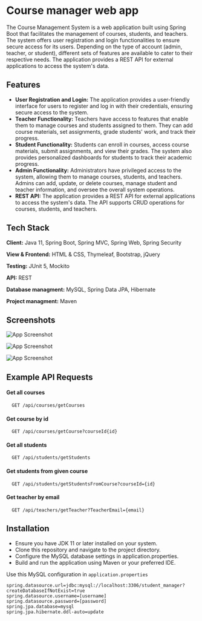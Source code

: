 
# Course manager web app

The Course Management System is a web application built using Spring Boot that facilitates the management of courses, students, and teachers. The system offers user registration and login functionalities to ensure secure access for its users. Depending on the type of account (admin, teacher, or student), different sets of features are available to cater to their respective needs.
The application provides a REST API for external applications to access the system's data. 

## Features

- **User Registration and Login:** The application provides a user-friendly interface for users to register and log in with their credentials, ensuring secure access to the system.
- **Teacher Functionality:** Teachers have access to features that enable them to manage courses and students assigned to them. They can add course materials, set assignments, grade students' work, and track their progress.
- **Student Functionality:** Students can enroll in courses, access course materials, submit assignments, and view their grades. The system also provides personalized dashboards for students to track their academic progress.
- **Admin Functionality:** Administrators have privileged access to the system, allowing them to manage courses, students, and teachers. Admins can add, update, or delete courses, manage student and teacher information, and oversee the overall system operations.
- **REST API:** The application provides a REST API for external applications to access the system's data. The API supports CRUD operations for courses, students, and teachers.


## Tech Stack

**Client:** Java 11, Spring Boot, Spring MVC, Spring Web, Spring Security

**View & Frontend:** HTML & CSS, Thymeleaf, Bootstrap, jQuery 

**Testing:** JUnit 5, Mockito

**API:** REST

**Database managment:** MySQL, Spring Data JPA, Hibernate

**Project managment:** Maven



## Screenshots


![App Screenshot](https://github.com/dovskyy/course-manager/assets/50681454/60542365-abfb-44c4-acef-75d3e698d277)


![App Screenshot](https://github.com/dovskyy/course-manager/assets/50681454/9924689f-191e-499a-b76e-2f72677d4938)


![App Screenshot](https://github.com/dovskyy/course-manager/assets/50681454/34fe93bc-8aaf-410f-8a43-6b4a73195208)


## Example API Requests

#### Get all courses

```http
  GET /api/courses/getCourses
```

#### Get course by id

```http
  GET /api/courses/getCourse?courseId{id}
```

#### Get all students

```http
  GET /api/students/getStudents
```

#### Get students from given course

```http
  GET /api/students/getStudentsFromCourse?courseId={id}
```

#### Get teacher by email

```http
  GET /api/teachers/getTeacher?TeacherEmail={email}
```


## Installation

- Ensure you have JDK 11 or later installed on your system.
- Clone this repository and navigate to the project directory.
- Configure the MySQL database settings in application.properties.
- Build and run the application using Maven or your preferred IDE.

Use this MySQL configuration in ```application.properties```

```
spring.datasource.url=jdbc:mysql://localhost:3306/student_manager?createDatabaseIfNotExist=true
spring.datasource.username=[username]
spring.datasource.password=[password]
spring.jpa.database=mysql
spring.jpa.hibernate.ddl-auto=update
```
    
